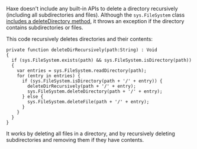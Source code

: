 Haxe doesn't include any built-in APIs to delete a directory recursively (including all subdirectories and files). Although the `sys.FileSystem` class [includes a deleteDirectory method](http://api.haxe.org/sys/FileSystem.html#deleteDirectory), it throws an exception if the directory contains subdirectories or files.

This code recursively deletes directories and their contents:

```
private function deleteDirRecursively(path:String) : Void
{
  if (sys.FileSystem.exists(path) && sys.FileSystem.isDirectory(path))
  {
    var entries = sys.FileSystem.readDirectory(path);
    for (entry in entries) {
      if (sys.FileSystem.isDirectory(path + '/' + entry)) {
        deleteDirRecursively(path + '/' + entry);
        sys.FileSystem.deleteDirectory(path + '/' + entry);
      } else {
        sys.FileSystem.deleteFile(path + '/' + entry);
      }
    }
  }
}
```

It works by deleting all files in a directory, and by recursively deleting subdirectories and removing them if they have contents.
